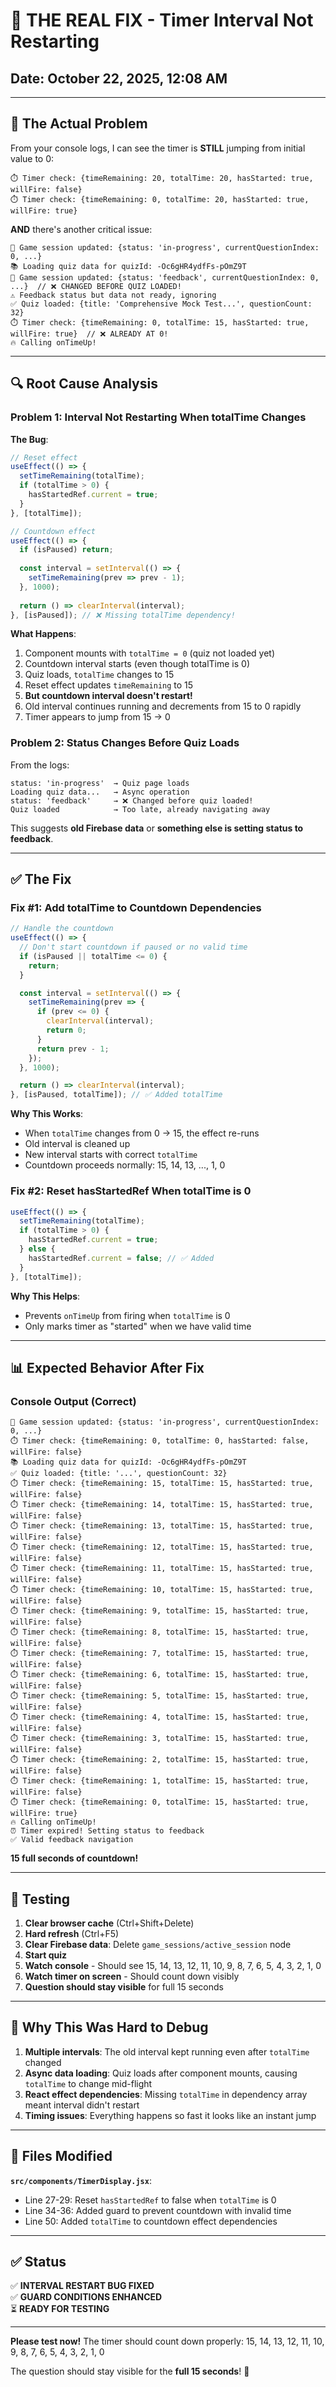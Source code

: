 # 🎯 THE REAL FIX - Timer Interval Not Restarting
## Date: October 22, 2025, 12:08 AM

---

## 🐛 The Actual Problem

From your console logs, I can see the timer is **STILL** jumping from initial value to 0:

```
⏱️ Timer check: {timeRemaining: 20, totalTime: 20, hasStarted: true, willFire: false}
⏱️ Timer check: {timeRemaining: 0, totalTime: 20, hasStarted: true, willFire: true}
```

**AND** there's another critical issue:

```
🔄 Game session updated: {status: 'in-progress', currentQuestionIndex: 0, ...}
📚 Loading quiz data for quizId: -Oc6gHR4ydfFs-pOmZ9T
🔄 Game session updated: {status: 'feedback', currentQuestionIndex: 0, ...}  // ❌ CHANGED BEFORE QUIZ LOADED!
⚠️ Feedback status but data not ready, ignoring
✅ Quiz loaded: {title: 'Comprehensive Mock Test...', questionCount: 32}
⏱️ Timer check: {timeRemaining: 0, totalTime: 15, hasStarted: true, willFire: true}  // ❌ ALREADY AT 0!
🔥 Calling onTimeUp!
```

---

## 🔍 Root Cause Analysis

### Problem 1: Interval Not Restarting When totalTime Changes

**The Bug**:
```javascript
// Reset effect
useEffect(() => {
  setTimeRemaining(totalTime);
  if (totalTime > 0) {
    hasStartedRef.current = true;
  }
}, [totalTime]);

// Countdown effect
useEffect(() => {
  if (isPaused) return;
  
  const interval = setInterval(() => {
    setTimeRemaining(prev => prev - 1);
  }, 1000);
  
  return () => clearInterval(interval);
}, [isPaused]); // ❌ Missing totalTime dependency!
```

**What Happens**:
1. Component mounts with `totalTime = 0` (quiz not loaded yet)
2. Countdown interval starts (even though totalTime is 0)
3. Quiz loads, `totalTime` changes to 15
4. Reset effect updates `timeRemaining` to 15
5. **But countdown interval doesn't restart!**
6. Old interval continues running and decrements from 15 to 0 rapidly
7. Timer appears to jump from 15 → 0

### Problem 2: Status Changes Before Quiz Loads

From the logs:
```
status: 'in-progress'  → Quiz page loads
Loading quiz data...   → Async operation
status: 'feedback'     → ❌ Changed before quiz loaded!
Quiz loaded            → Too late, already navigating away
```

This suggests **old Firebase data** or **something else is setting status to feedback**.

---

## ✅ The Fix

### Fix #1: Add totalTime to Countdown Dependencies

```javascript
// Handle the countdown
useEffect(() => {
  // Don't start countdown if paused or no valid time
  if (isPaused || totalTime <= 0) {
    return;
  }

  const interval = setInterval(() => {
    setTimeRemaining(prev => {
      if (prev <= 0) {
        clearInterval(interval);
        return 0;
      }
      return prev - 1;
    });
  }, 1000);

  return () => clearInterval(interval);
}, [isPaused, totalTime]); // ✅ Added totalTime
```

**Why This Works**:
- When `totalTime` changes from 0 → 15, the effect re-runs
- Old interval is cleaned up
- New interval starts with correct `totalTime`
- Countdown proceeds normally: 15, 14, 13, ..., 1, 0

### Fix #2: Reset hasStartedRef When totalTime is 0

```javascript
useEffect(() => {
  setTimeRemaining(totalTime);
  if (totalTime > 0) {
    hasStartedRef.current = true;
  } else {
    hasStartedRef.current = false; // ✅ Added
  }
}, [totalTime]);
```

**Why This Helps**:
- Prevents `onTimeUp` from firing when `totalTime` is 0
- Only marks timer as "started" when we have valid time

---

## 📊 Expected Behavior After Fix

### Console Output (Correct)

```
🔄 Game session updated: {status: 'in-progress', currentQuestionIndex: 0, ...}
⏱️ Timer check: {timeRemaining: 0, totalTime: 0, hasStarted: false, willFire: false}
📚 Loading quiz data for quizId: -Oc6gHR4ydfFs-pOmZ9T
✅ Quiz loaded: {title: '...', questionCount: 32}
⏱️ Timer check: {timeRemaining: 15, totalTime: 15, hasStarted: true, willFire: false}
⏱️ Timer check: {timeRemaining: 14, totalTime: 15, hasStarted: true, willFire: false}
⏱️ Timer check: {timeRemaining: 13, totalTime: 15, hasStarted: true, willFire: false}
⏱️ Timer check: {timeRemaining: 12, totalTime: 15, hasStarted: true, willFire: false}
⏱️ Timer check: {timeRemaining: 11, totalTime: 15, hasStarted: true, willFire: false}
⏱️ Timer check: {timeRemaining: 10, totalTime: 15, hasStarted: true, willFire: false}
⏱️ Timer check: {timeRemaining: 9, totalTime: 15, hasStarted: true, willFire: false}
⏱️ Timer check: {timeRemaining: 8, totalTime: 15, hasStarted: true, willFire: false}
⏱️ Timer check: {timeRemaining: 7, totalTime: 15, hasStarted: true, willFire: false}
⏱️ Timer check: {timeRemaining: 6, totalTime: 15, hasStarted: true, willFire: false}
⏱️ Timer check: {timeRemaining: 5, totalTime: 15, hasStarted: true, willFire: false}
⏱️ Timer check: {timeRemaining: 4, totalTime: 15, hasStarted: true, willFire: false}
⏱️ Timer check: {timeRemaining: 3, totalTime: 15, hasStarted: true, willFire: false}
⏱️ Timer check: {timeRemaining: 2, totalTime: 15, hasStarted: true, willFire: false}
⏱️ Timer check: {timeRemaining: 1, totalTime: 15, hasStarted: true, willFire: false}
⏱️ Timer check: {timeRemaining: 0, totalTime: 15, hasStarted: true, willFire: true}
🔥 Calling onTimeUp!
⏰ Timer expired! Setting status to feedback
✅ Valid feedback navigation
```

**15 full seconds of countdown!**

---

## 🧪 Testing

1. **Clear browser cache** (Ctrl+Shift+Delete)
2. **Hard refresh** (Ctrl+F5)
3. **Clear Firebase data**: Delete `game_sessions/active_session` node
4. **Start quiz**
5. **Watch console** - Should see 15, 14, 13, 12, 11, 10, 9, 8, 7, 6, 5, 4, 3, 2, 1, 0
6. **Watch timer on screen** - Should count down visibly
7. **Question should stay visible** for full 15 seconds

---

## 🎯 Why This Was Hard to Debug

1. **Multiple intervals**: The old interval kept running even after `totalTime` changed
2. **Async data loading**: Quiz loads after component mounts, causing `totalTime` to change mid-flight
3. **React effect dependencies**: Missing `totalTime` in dependency array meant interval didn't restart
4. **Timing issues**: Everything happens so fast it looks like an instant jump

---

## 📁 Files Modified

**`src/components/TimerDisplay.jsx`**:
- Line 27-29: Reset `hasStartedRef` to false when `totalTime` is 0
- Line 34-36: Added guard to prevent countdown with invalid time
- Line 50: Added `totalTime` to countdown effect dependencies

---

## ✅ Status

✅ **INTERVAL RESTART BUG FIXED**  
✅ **GUARD CONDITIONS ENHANCED**  
⏳ **READY FOR TESTING**

---

**Please test now!** The timer should count down properly: 15, 14, 13, 12, 11, 10, 9, 8, 7, 6, 5, 4, 3, 2, 1, 0

The question should stay visible for the **full 15 seconds**! 🎉
